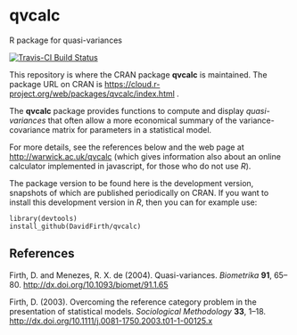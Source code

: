 # qvcalc
R package for quasi-variances

[![Travis-CI Build Status](https://travis-ci.org/DavidFirth/qvcalc.svg?branch=master)](https://travis-ci.org/DavidFirth/qvcalc)

This repository is where the CRAN package **qvcalc** is maintained.  The package URL on CRAN is https://cloud.r-project.org/web/packages/qvcalc/index.html .

The **qvcalc** package provides functions to compute and display *quasi-variances* that often allow a more economical 
summary of the variance-covariance matrix for parameters in a statistical model.

For more details, see the references below and the web page at http://warwick.ac.uk/qvcalc (which gives information 
also about an online calculator implemented in javascript, for those who do not use *R*).

The package version to be found here is the development version, snapshots of which are published periodically on CRAN.  If you want to install this development version in *R*, then you can for example use:

    library(devtools)
    install_github(DavidFirth/qvcalc)


## References

Firth, D. and Menezes, R. X. de (2004). Quasi-variances. *Biometrika* **91**, 65–80.  http://dx.doi.org/10.1093/biomet/91.1.65

Firth, D. (2003). Overcoming the reference category problem in the presentation of statistical models. 
*Sociological Methodology* **33**, 1–18.  http://dx.doi.org/10.1111/j.0081-1750.2003.t01-1-00125.x
  
